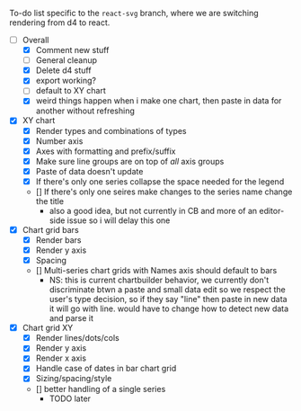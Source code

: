 To-do list specific to the `react-svg` branch, where we are switching rendering
from d4 to react.

- [ ] Overall
	- [X] Comment new stuff
	- [ ] General cleanup
	- [X] Delete d4 stuff
	- [X] export working?
	- [ ] default to XY chart
	- [X] weird things happen when i make one chart, then paste in data for another without refreshing
- [x] XY chart
	- [x] Render types and combinations of types
	- [x] Number axis
	- [x] Axes with formatting and prefix/suffix
	- [X] Make sure line groups are on top of _all_ axis groups
	- [X] Paste of data doesn't update
	- [X] If there's only one series collapse the space needed for the legend
	- [\] If there's only one seires make changes to the series name change the title
		- also a good idea, but not currently in CB and more of an editor-side issue
			so i will delay this one
- [X] Chart grid bars
	- [X] Render bars
	- [X] Render y axis
	- [X] Spacing
	- [\] Multi-series chart grids with Names axis should default to bars
		- NS: this is current chartbuilder behavior, we currently don't discriminate
		btwn a paste and small data edit so we respect the user's type decision, so
		if they say "line" then paste in new data it will go with line. would have
		to change how to detect new data and parse it
- [X] Chart grid XY
	- [X] Render lines/dots/cols
	- [X] Render y axis
	- [X] Render x axis
	- [X] Handle case of dates in bar chart grid
	- [X] Sizing/spacing/style
	- [\] better handling of a single series
		- TODO later

